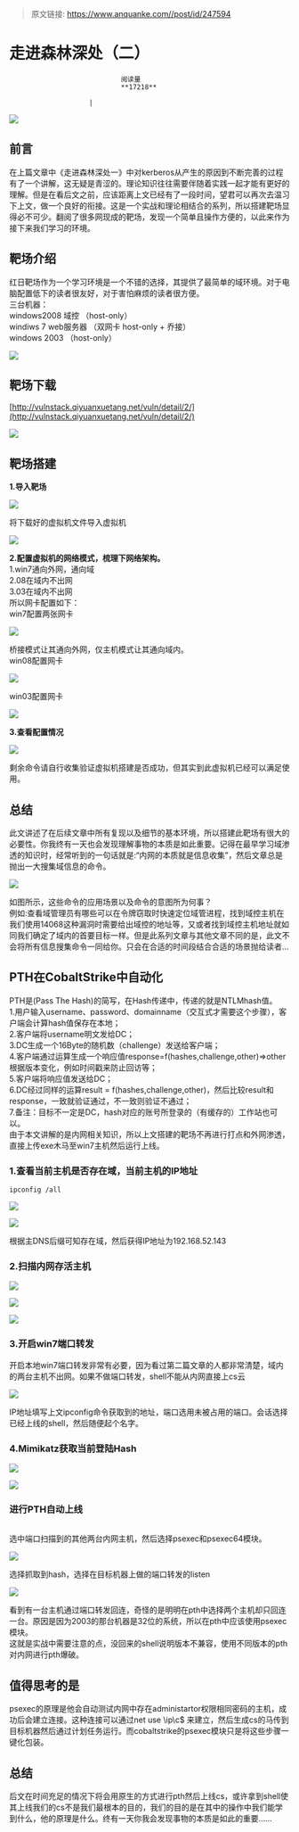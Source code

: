 > 原文链接: https://www.anquanke.com//post/id/247594 


# 走进森林深处（二）


                                阅读量   
                                **17218**
                            
                        |
                        
                                                                                    



[![](https://p3.ssl.qhimg.com/t0100520f425c4036da.jpg)](https://p3.ssl.qhimg.com/t0100520f425c4036da.jpg)



## 前言

在上篇文章中《走进森林深处一》中对kerberos从产生的原因到不断完善的过程有了一个讲解，这无疑是青涩的。理论知识往往需要伴随着实践一起才能有更好的理解。但是在看后文之前，应该距离上文已经有了一段时间，望君可以再次去温习下上文，做一个良好的衔接。这是一个实战和理论相结合的系列，所以搭建靶场显得必不可少。翻阅了很多网现成的靶场，发现一个简单且操作方便的，以此来作为接下来我们学习的环境。



## 靶场介绍

红日靶场作为一个学习环境是一个不错的选择，其提供了最简单的域环境。对于电脑配置低下的读者很友好，对于害怕麻烦的读者很方便。<br>
三台机器：<br>
windows2008 域控 （host-only）<br>
windiws 7 web服务器 （双网卡 host-only + 乔接）<br>
windows 2003 （host-only）

[![](https://p5.ssl.qhimg.com/t01119d55c87dfd69e8.png)](https://p5.ssl.qhimg.com/t01119d55c87dfd69e8.png)



## 靶场下载

[http://vulnstack.qiyuanxuetang.net/vuln/detail/2/](http://vulnstack.qiyuanxuetang.net/vuln/detail/2/)

[![](https://p4.ssl.qhimg.com/t010a2d5065ff655a49.png)](https://p4.ssl.qhimg.com/t010a2d5065ff655a49.png)



## 靶场搭建

**1.导入靶场**

[![](https://p5.ssl.qhimg.com/t019d09b14b828e7fc2.png)](https://p5.ssl.qhimg.com/t019d09b14b828e7fc2.png)

将下载好的虚拟机文件导入虚拟机

[![](https://p5.ssl.qhimg.com/t018a18c988ba6fe813.png)](https://p5.ssl.qhimg.com/t018a18c988ba6fe813.png)

**2.配置虚拟机的网络模式，梳理下网络架构。**<br>
1.win7通向外网，通向域<br>
2.08在域内不出网<br>
3.03在域内不出网<br>
所以网卡配置如下：<br>
win7配置两张网卡

[![](https://p2.ssl.qhimg.com/t013b9a53249c29578a.png)](https://p2.ssl.qhimg.com/t013b9a53249c29578a.png)

桥接模式让其通向外网，仅主机模式让其通向域内。<br>
win08配置网卡

[![](https://p3.ssl.qhimg.com/t0119b1e430b3e19594.png)](https://p3.ssl.qhimg.com/t0119b1e430b3e19594.png)

win03配置网卡

[![](https://p2.ssl.qhimg.com/t011b17815e6148f1f3.png)](https://p2.ssl.qhimg.com/t011b17815e6148f1f3.png)

**3.查看配置情况**

[![](https://p0.ssl.qhimg.com/t01799abf4cd421cf4c.png)](https://p0.ssl.qhimg.com/t01799abf4cd421cf4c.png)

剩余命令请自行收集验证虚拟机搭建是否成功，但其实到此虚拟机已经可以满足使用。



## 总结

此文讲述了在后续文章中所有复现以及细节的基本环境，所以搭建此靶场有很大的必要性。你我终有一天也会发现理解事物的本质是如此重要。记得在最早学习域渗透的知识时，经常听到的一句话就是:“内网的本质就是信息收集”，然后文章总是抛出一大搜集域信息的命令。

[![](https://p2.ssl.qhimg.com/t01c0f2aa89645a7bf6.jpg)](https://p2.ssl.qhimg.com/t01c0f2aa89645a7bf6.jpg)

如图所示，这些命令的应用场景以及命令的意图所为何事？<br>
例如:查看域管理员有哪些可以在令牌窃取时快速定位域管进程，找到域控主机在我们使用14068这种漏洞时需要给出域控的地址等，又或者找到域控主机地址就如同我们确定了域内的首要目标一样。但是此系列文章与其他文章不同的是，此文不会将所有信息搜集命令一同给你。只会在合适的时间段结合合适的场景抛给读者…



## PTH在CobaltStrike中自动化

PTH是(Pass The Hash)的简写，在Hash传递中，传递的就是NTLMhash值。<br>
1.用户输入username、password、domainname（交互式才需要这个步骤），客户端会计算hash值保存在本地；<br>
2.客户端将username明文发给DC；<br>
3.DC生成一个16Byte的随机数（challenge）发送给客户端；<br>
4.客户端通过运算生成一个响应值response=f(hashes,challenge,other)=&gt;other根据版本变化，例如时间戳来防止回访等；<br>
5.客户端将响应值发送给DC；<br>
6.DC经过同样的运算result = f(hashes,challenge,other)，然后比较result和response，一致就验证通过，不一致则验证不通过；<br>
7.备注：目标不一定是DC，hash对应的账号所登录的（有缓存的）工作站也可以。<br>
由于本文讲解的是内网相关知识，所以上文搭建的靶场不再进行打点和外网渗透，直接上传exe木马至win7主机然后运行上线。

### <a class="reference-link" style="background-image: url('img/anchor.gif');" name="1.%E6%9F%A5%E7%9C%8B%E5%BD%93%E5%89%8D%E4%B8%BB%E6%9C%BA%E6%98%AF%E5%90%A6%E5%AD%98%E5%9C%A8%E5%9F%9F%EF%BC%8C%E5%BD%93%E5%89%8D%E4%B8%BB%E6%9C%BA%E7%9A%84IP%E5%9C%B0%E5%9D%80"></a>1.查看当前主机是否存在域，当前主机的IP地址

`ipconfig /all`

[![](https://p0.ssl.qhimg.com/t01fc385fabc006f090.png)](https://p0.ssl.qhimg.com/t01fc385fabc006f090.png)

[![](https://p0.ssl.qhimg.com/t0199fb97b20c07398a.png)](https://p0.ssl.qhimg.com/t0199fb97b20c07398a.png)

根据主DNS后缀可知存在域，然后获得IP地址为192.168.52.143

### <a class="reference-link" style="background-image: url('img/anchor.gif');" name="2.%E6%89%AB%E6%8F%8F%E5%86%85%E7%BD%91%E5%AD%98%E6%B4%BB%E4%B8%BB%E6%9C%BA"></a>2.扫描内网存活主机

[![](https://p5.ssl.qhimg.com/t01289fd8370620ef2d.png)](https://p5.ssl.qhimg.com/t01289fd8370620ef2d.png)

[![](https://p1.ssl.qhimg.com/t018a1bc664c27664ad.png)](https://p1.ssl.qhimg.com/t018a1bc664c27664ad.png)

[![](https://p3.ssl.qhimg.com/t0178ee59c6dbba4b42.png)](https://p3.ssl.qhimg.com/t0178ee59c6dbba4b42.png)

### <a class="reference-link" style="background-image: url('img/anchor.gif');" name="3.%E5%BC%80%E5%90%AFwin7%E7%AB%AF%E5%8F%A3%E8%BD%AC%E5%8F%91"></a>3.开启win7端口转发

开启本地win7端口转发非常有必要，因为看过第二篇文章的人都非常清楚，域内的两台主机不出网。如果不做端口转发，shell不能从内网直接上cs云

[![](https://p5.ssl.qhimg.com/t01395c08036457f976.png)](https://p5.ssl.qhimg.com/t01395c08036457f976.png)

IP地址填写上文ipconfig命令获取到的地址，端口选用未被占用的端口。会话选择已经上线的shell，然后随便起个名字。

### <a class="reference-link" style="background-image: url('img/anchor.gif');" name="4.Mimikatz%E8%8E%B7%E5%8F%96%E5%BD%93%E5%89%8D%E7%99%BB%E9%99%86Hash"></a>4.Mimikatz获取当前登陆Hash

[![](https://p5.ssl.qhimg.com/t0176b25132f6f5153f.png)](https://p5.ssl.qhimg.com/t0176b25132f6f5153f.png)

[![](https://p1.ssl.qhimg.com/t018f8920b947286db3.png)](https://p1.ssl.qhimg.com/t018f8920b947286db3.png)

### <a class="reference-link" style="background-image: url('img/anchor.gif');" name="%E8%BF%9B%E8%A1%8CPTH%E8%87%AA%E5%8A%A8%E4%B8%8A%E7%BA%BF"></a>进行PTH自动上线

[![](data:image/png;base64,iVBORw0KGgoAAAANSUhEUgAAAAEAAAABCAYAAAAfFcSJAAAAAXNSR0IArs4c6QAAAARnQU1BAACxjwv8YQUAAAAJcEhZcwAADsQAAA7EAZUrDhsAAAANSURBVBhXYzh8+PB/AAffA0nNPuCLAAAAAElFTkSuQmCC)](https://p4.ssl.qhimg.com/t01c122b7607a781a11.png)

选中端口扫描到的其他两台内网主机，然后选择psexec和psexec64模块。

[![](https://p5.ssl.qhimg.com/t01423e6ca4754280d5.png)](https://p5.ssl.qhimg.com/t01423e6ca4754280d5.png)

选择抓取到hash，选择在目标机器上做的端口转发的listen

[![](https://p2.ssl.qhimg.com/t01a25ca10e259f68ea.png)](https://p2.ssl.qhimg.com/t01a25ca10e259f68ea.png)

看到有一台主机通过端口转发回连，奇怪的是明明在pth中选择两个主机却只回连一台。原因是因为2003的那台机器是32位的系统，所以在pth中应该使用psexec模块。<br>
这就是实战中需要注意的点，没回来的shell说明版本不兼容，使用不同版本的pth对内网进行pth爆破。



## 值得思考的是

psexec的原理是他会自动测试内网中存在administartor权限相同密码的主机，成功后会建立连接。这种连接可以通过net use \ip\c$ 来建立，然后生成cs的马传到目标机器然后通过计划任务运行。而cobaltstrike的psexec模块只是将这些步骤一键化包装。



## 总结

后文在时间充足的情况下将会用原生的方式进行pth然后上线cs，或许拿到shell使其上线我们的cs不是我们最根本的目的，我们的目的是在其中的操作中我们能学到什么，他的原理是什么。终有一天你我会发现事物的本质是如此的重要……
